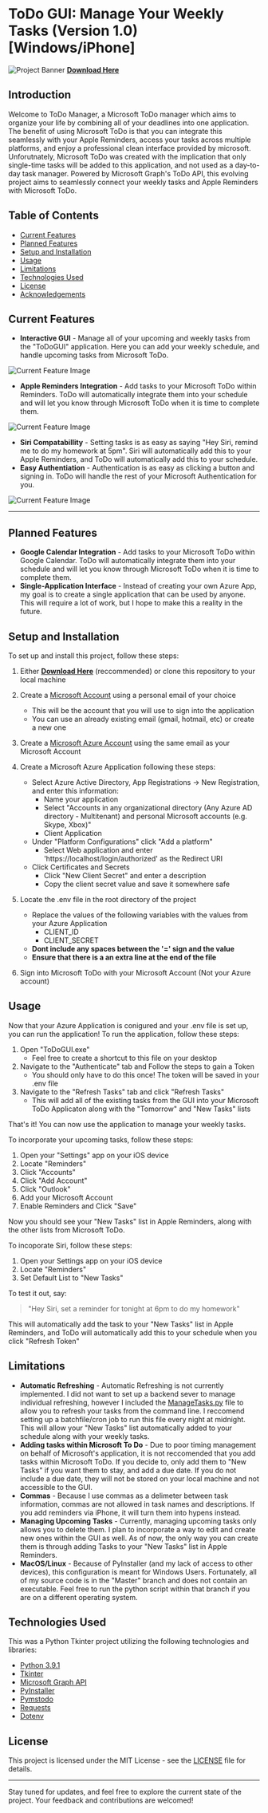 # ToDo GUI: Manage Your Weekly Tasks (Version 1.0) [Windows/iPhone]

![Project Banner](./resources/todo.PNG)
[**Download Here**](https://drive.google.com/file/d/1GYv4MvPBQb1hPsTQugIuaOTx_NeQ2o_n/view?usp=sharing)

## Introduction
Welcome to ToDo Manager, a Microsoft ToDo manager which aims to organize your life by combining all of your deadlines into one application. The benefit of using Microsoft ToDo is that you can integrate this seamlessly with your Apple Reminders, access your tasks across multiple platforms, and enjoy a professional clean interface provided by microsoft. Unforutnately, Microsoft ToDo was created with the implication that only single-time tasks will be added to this application, and not used as a day-to-day task manager. Powered by Microsoft Graph's ToDo API, this evolving project aims to seamlessly connect your weekly tasks and Apple Reminders with Microsoft ToDo. 

## Table of Contents
- [Current Features](#current-features)
- [Planned Features](#planned-features)
- [Setup and Installation](#setup-and-installation)
- [Usage](#usage)
- [Limitations](#limitations)
- [Technologies Used](#technologies-used)
- [License](#license)
- [Acknowledgements](#acknowledgements)

## Current Features
- **Interactive GUI** - Manage all of your upcoming and weekly tasks from the "ToDoGUI" application. Here you can add your weekly schedule, and handle upcoming tasks from Microsoft ToDo.

![Current Feature Image](./resources/features.PNG)

- **Apple Reminders Integration** - Add tasks to your Microsoft ToDo within Reminders. ToDo will automatically integrate them into your schedule and will let you know through Microsoft ToDo when it is time to complete them.

![Current Feature Image](./resources/reminders.PNG)

- **Siri Compatabillity** - Setting tasks is as easy as saying "Hey Siri, remind me to do my homework at 5pm". Siri will automatically add this to your Apple Reminders, and ToDo will automatically add this to your schedule.
- **Easy Authentiation** - Authentication is as easy as clicking a button and signing in. ToDo will handle the rest of your Microsoft Authentication for you.

![Current Feature Image](./resources/auth.png)

---

## Planned Features
- **Google Calendar Integration** - Add tasks to your Microsoft ToDo within Google Calendar. ToDo will automatically integrate them into your schedule and will let you know through Microsoft ToDo when it is time to complete them.
- **Single-Application Interface** - Instead of creating your own Azure App, my goal is to create a single application that can be used by anyone. This will require a lot of work, but I hope to make this a reality in the future.


## Setup and Installation
To set up and install this project, follow these steps:
1. Either [**Download Here**](https://drive.google.com/file/d/1GYv4MvPBQb1hPsTQugIuaOTx_NeQ2o_n/view?usp=sharing) (reccommended) or clone this repository to your local machine
2. Create a [Microsoft Account](https://account.microsoft.com) using a personal email of your choice
     - This will be the account that you will use to sign into the application
     - You can use an already existing email (gmail, hotmail, etc) or create a new one
3. Create a [Microsoft Azure Account](https://azure.microsoft.com/en-us/free/) using the same email as your Microsoft Account
4. Create a Microsoft Azure Application following these steps:
    - Select Azure Active Directory, App Registrations -> New Registration, and enter this information:
        - Name your application
        - Select "Accounts in any organizational directory (Any Azure AD directory - Multitenant) and personal Microsoft accounts (e.g. Skype, Xbox)"
        - Client Application
    - Under "Platform Configurations" click "Add a platform"
        - Select Web application and enter 'https://localhost/login/authorized' as the Redirect URI
    - Click Certificates and Secrets
        - Click "New Client Secret" and enter a description
        - Copy the client secret value and save it somewhere safe
5. Locate the .env file in the root directory of the project
    - Replace the values of the following variables with the values from your Azure Application
        - CLIENT_ID
        - CLIENT_SECRET
    - **Dont include any spaces between the '=' sign and the value**
    - **Ensure that there is a an extra line at the end of the file**


6. Sign into Microsoft ToDo with your Microsoft Account (Not your Azure account)


## Usage
Now that your Azure Application is conigured and your .env file is set up, you can run the application! To run the application, follow these steps:
1. Open "ToDoGUI.exe"
    - Feel free to create a shortcut to this file on your desktop
2. Navigate to the "Authenticate" tab and Follow the steps to gain a Token
    - You should only have to do this once! The token will be saved in your .env file
3. Navigate to the "Refresh Tasks" tab and click "Refresh Tasks"
    - This will add all of the existing tasks from the GUI into your Microsoft ToDo Applicaton along with the "Tomorrow" and "New Tasks" lists

That's it! You can now use the application to manage your weekly tasks. 

To incorporate your upcoming tasks, follow these steps:
1. Open your "Settings" app on your iOS device
2. Locate "Reminders"
3. Click "Accounts"
4. Click "Add Account"
5. Click "Outlook"
6. Add your Microsoft Account
7. Enable Reminders and Click "Save"

Now you should see your "New Tasks" list in Apple Reminders, along with the other lists from Microsoft ToDo.

To incoporate Siri, follow these steps:
1. Open your Settings app on your iOS device
2. Locate "Reminders"
3. Set Default List to "New Tasks"

To test it out, say:
> "Hey Siri, set a reminder for tonight at 6pm to do my homework"

This will automatically add the task to your "New Tasks" list in Apple Reminders, and ToDo will automatically add this to your schedule when you click "Refresh Token"


## Limitations
- **Automatic Refreshing** - Automatic Refreshing is not currently implemented. I did not want to set up a backend sever to manage individual refreshing, however I included the [ManageTasks.py](ManageTasks.py) file to allow you to refresh your tasks from the command line. I reccomend setting up a batchfile/cron job to run this file every night at midnight. This will allow your "New Tasks" list automatically added to your schedule along with your weekly tasks.
- **Adding tasks within Microsoft To Do** - Due to poor timing management on behalf of Microsoft's application, it is not reccomended that you add tasks within Microsoft ToDo. If you decide to, only add them to "New Tasks" if you want them to stay, and add a due date. If you do not include a due date, they will not be stored on your local machine and not accessible to the GUI.
- **Commas** - Because I use commas as a delimeter between task information, commas are not allowed in task names and descriptions. If you add reminders via iPhone, it will turn them into hypens instead.
- **Managing Upcoming Tasks** - Currently, managing upcoming tasks only allows you to delete them. I plan to incorporate a way to edit and create new ones within the GUI as well. As of now, the only way you can create them is through adding Tasks to your "New Tasks" list in Apple Reminders.
- **MacOS/Linux** - Because of PyInstaller (and my lack of access to other devices), this configuration is meant for Windows Users. Fortunately, all of my source code is in the "Master" branch and does not contain an executable. Feel free to run the python script within that branch if you are on a different operating system.


## Technologies Used
This was a Python Tkinter project utilizing the following technologies and libraries:
- [Python 3.9.1](https://www.python.org/downloads/release/python-391/)
- [Tkinter](https://docs.python.org/3/library/tkinter.html)
- [Microsoft Graph API](https://docs.microsoft.com/en-us/graph/api/resources/todo-overview?view=graph-rest-1.0)
- [PyInstaller](https://www.pyinstaller.org/)
- [Pymstodo](https://pypi.org/project/pymstodo/)
- [Requests](https://pypi.org/project/requests/)
- [Dotenv](https://pypi.org/project/python-dotenv/)


## License

This project is licensed under the MIT License - see the [LICENSE](LICENSE) file for details.

---

Stay tuned for updates, and feel free to explore the current state of the project. Your feedback and contributions are welcomed!
